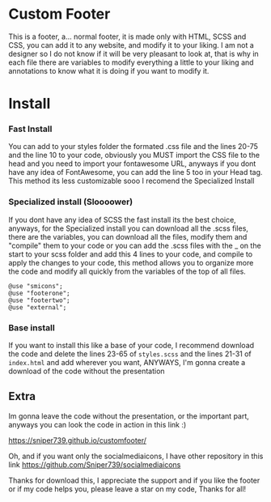 # Custom Footer
This is a footer, a... normal footer, it is made only with HTML, SCSS and CSS, you can add it to any website, and modify it to your liking. I am not a designer so I do not know if it will be very pleasant to look at, that is why in each file there are variables to modify everything a little to your liking and annotations to know what it is doing if you want to modify it.
# Install
### Fast Install
You can add to your styles folder the formated .css file and the lines 20-75 and the line 10 to your code, obviously you MUST import the CSS file to the head and you need to import your fontawesome URL, anyways if you dont have any idea of FontAwesome, you can add the line 5 too in your Head tag. This method its less customizable sooo I recomend the Specialized Install
### Specialized install (Sloooower)
If you dont have any idea of SCSS the fast install its the best choice, anyways, for the Specialized install you can download all the .scss files, there are the variables, you can download all the files, modify them and "compile" them to your code or you can add the .scss files with the _ on the start to your scss folder and add this 4 lines to your code, and compile to apply the changes to your code, this method allows you to organize more the code and modify all quickly from the variables of the top of all files.

```
@use "smicons";
@use "footerone";
@use "footertwo";
@use "external";
```

### Base install
If you want to install this like a base of your code, I recommend download the code and delete the lines 23-65 of ```styles.scss``` and the lines 21-31 of ```index.html``` and add wherever you want, ANYWAYS, I'm gonna create a download of the code without the presentation

## Extra
Im gonna leave the code without the presentation, or the important part, anyways you can look the code in action in this link :) 

https://sniper739.github.io/customfooter/

Oh, and if you want only the socialmediaicons, I have other repository in this link https://github.com/Sniper739/socialmediaicons

Thanks for download this, I appreciate the support and if you like the footer or if my code helps you, please leave a star on my code, Thanks for all!
